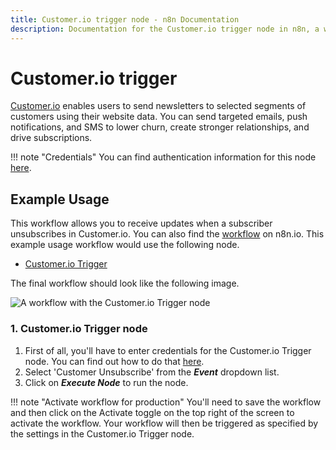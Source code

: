 ```yaml
---
title: Customer.io trigger node - n8n Documentation
description: Documentation for the Customer.io trigger node in n8n, a workflow automation platform. Includes details of operations and configuration, and links to examples and credentials information.
---
```


# Customer.io trigger

[Customer.io](https://customer.io/) enables users to send newsletters to selected segments of customers using their website data. You can send targeted emails, push notifications, and SMS to lower churn, create stronger relationships, and drive subscriptions.

!!! note "Credentials"
    You can find authentication information for this node [here](/integrations/builtin/credentials/customerio/).


## Example Usage

This workflow allows you to receive updates when a subscriber unsubscribes in Customer.io. You can also find the [workflow](https://n8n.io/workflows/645) on n8n.io. This example usage workflow would use the following node.

- [Customer.io Trigger]()

The final workflow should look like the following image.

![A workflow with the Customer.io Trigger node](/_images/integrations/builtin/trigger-nodes/customeriotrigger/workflow.png)

### 1. Customer.io Trigger node

1. First of all, you'll have to enter credentials for the Customer.io Trigger node. You can find out how to do that [here](/integrations/builtin/credentials/customerio/).
2. Select 'Customer Unsubscribe' from the ***Event*** dropdown list.
3. Click on ***Execute Node*** to run the node.

!!! note "Activate workflow for production"
    You'll need to save the workflow and then click on the Activate toggle on the top right of the screen to activate the workflow. Your workflow will then be triggered as specified by the settings in the Customer.io Trigger node.

